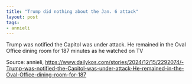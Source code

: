 ```yaml
---
title: "Trump did nothing about the Jan. 6 attack"
layout: post
tags:
- annieli
---
```


Trump was notified the Capitol was under attack. He remained in the Oval Office dining room for 187 minutes as he watched on TV

Source: annieli, https://www.dailykos.com/stories/2024/12/15/2292074/-Trump-was-notified-the-Capitol-was-under-attack-He-remained-in-the-Oval-Office-dining-room-for-187
